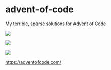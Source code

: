 # advent-of-code
My terrible, sparse solutions for Advent of Code

![](https://img.shields.io/badge/day%20📅-24-blue)

![](https://img.shields.io/badge/stars%20⭐-4-yellow)

![](https://img.shields.io/badge/days%20completed-2-red)

https://adventofcode.com/
